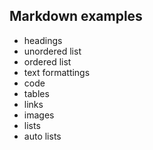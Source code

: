 ## Markdown examples

- headings
- unordered list
- ordered list
- text formattings
- code
- tables
- links
- images
- lists
- auto lists
